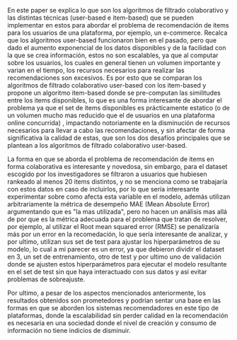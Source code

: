 En este paper se explica lo que son los algoritmos de filtrado colaborativo y las distintas técnicas (user-based e item-based) que se pueden implementar en estos para abordar el problema de recomendación de items para los usuarios de una plataforma, por ejemplo, un e-commerce. Recalca que los algoritmos user-based funcionaron bien en el pasado, pero que dado el aumento exponencial de los datos disponibles y de la facilidad con la que se crea información, estos no son escalables, ya que al computar sobre los usuarios, los cuales en general tienen un volumen importante y varian en el tiempo, los recursos necesarios para realizar las recomendaciones son excesivos. Es por esto que se comparan los algoritmos de filtrado colaborativo user-based con los item-based y propone un algoritmo item-based donde se pre-computan las similitudes entre los items disponibles, lo que es una forma interesante de abordar el problema ya que el set de items disponibles es prácticamente estatico (o de un volumen mucho mas reducido que el de usuarios en una plataforma online concurrida) ,  impactando notoriamente en la disminución de recursos necesarios para llevar a cabo las recomendaciones, y sin afectar de forma significativa la calidad de estas, que son los dos desafíos principales que se plantean a los algoritmos de filtrado colaborativo user-based.

La forma en que se aborda el problema de recomendación de items en forma colaborativa es interesante y novedosa, sin embargo, para el dataset escogido por los investigadores se filtraron a usuarios que hubiesen rankeado al menos 20 items distintos, y no se menciona como se trabajaría con estos datos en caso de incluirlos, por lo que sería interesante experimentar sobre como afecta esta variable en el modelo, además utilizan arbitrariamente la métrica de desempeño MAE (Mean Absolute Error) argumentando que es "la mas utilizada", pero no hacen un análisis mas allá de por que es la métrica adecuada para el problema que tratan de resolver, por ejemplo, al utilizar el Root mean squared error (RMSE) se penalizaría más por un error en la recomedación, lo que sería interesante de analizar, y por ultimo, utilizan sus set de test para ajustar los hiperparámetros de su modelo, lo cual a mi parecer es un error, ya que debieron dividir el dataset en 3, un set de entrenamiento, otro de test y por ultimo uno de validación donde se ajusten estos hiperparámetros para ejecutar el modelo resultante en el set de test sin que haya interactuado con sus datos y así evitar problemas de sobreajuste.

Por ultimo, a pesar de los aspectos mencionados anteriormente, los resultados obtenidos son prometedores y podrían sentar una base en las formas en que se aborden los sistemas recomendadores en este tipo de plataformas, donde la escalabilidad sin perder calidad en la recomendación es necesaria en una sociedad donde el nivel de creación y consumo de información no tiene indicios de disminuir.